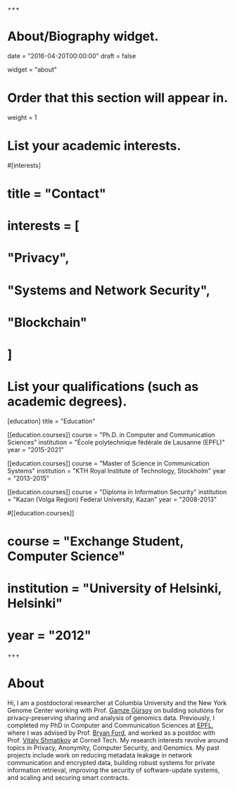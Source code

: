 +++
# About/Biography widget.

date = "2016-04-20T00:00:00"
draft = false

widget = "about"

# Order that this section will appear in.
weight = 1

# List your academic interests.
#[interests]
#  title = "Contact"
#  interests = [
#    "Privacy",
#    "Systems and Network Security",
#    "Blockchain"
#  ]

# List your qualifications (such as academic degrees).
[education]
  title = "Education"

[[education.courses]]
  course = "Ph.D. in Computer and Communication Sciences"
  institution = "École polytechnique fédérale de Lausanne (EPFL)"
  year = "2015-2021"

[[education.courses]]
  course = "Master of Science in Communication Systems"
  institution = "KTH Royal Institute of Technology, Stockholm"
  year = "2013-2015"

[[education.courses]]
  course = "Diploma in Information Security"
  institution = "Kazan (Volga Region) Federal University, Kazan"
  year = "2008-2013"
  
#[[education.courses]]
#  course = "Exchange Student, Computer Science"
#  institution = "University of Helsinki, Helsinki"
#  year = "2012"
 
+++

# About

Hi, I am a postdoctoral researcher at Columbia University and the New York Genome Center working with 
Prof.&nbsp;[Gamze G&uuml;rsoy](https://www.nygenome.org/people/gamze-gursoy-phd/) on building solutions for 
privacy-preserving sharing and analysis of genomics data.
Previously, I completed my PhD in Computer and Communication Sciences at [EPFL](http://www.epfl.ch/index.en.html), 
where I was advised by Prof.&nbsp;[Bryan Ford](http://bford.info/), 
and worked as a postdoc with Prof.&nbsp;[Vitaly Shmatikov](https://www.cs.cornell.edu/~shmat/) at Cornell Tech.
My research interests revolve around topics in Privacy, Anonymity, Computer Security, and Genomics.
My past projects include work on reducing metadata leakage in network communication and encrypted data,
building robust systems for private information retrieval, improving the security of 
software-update systems, and scaling and securing smart contracts.
